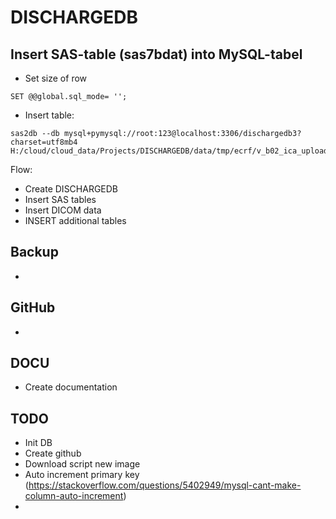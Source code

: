 # DISCHARGEDB



## Insert SAS-table (sas7bdat) into MySQL-tabel

- Set size of row
```
SET @@global.sql_mode= '';
```
- Insert table: 
```
sas2db --db mysql+pymysql://root:123@localhost:3306/dischargedb3?charset=utf8mb4 H:/cloud/cloud_data/Projects/DISCHARGEDB/data/tmp/ecrf/v_b02_ica_upload.sas7bdat
```

Flow:
- Create DISCHARGEDB
- Insert SAS tables
- Insert DICOM data
- INSERT additional tables



## Backup

- 



## GitHub

- 

## DOCU

- Create documentation



## TODO

- Init DB
- Create github
- Download script new image
- Auto increment primary key  (https://stackoverflow.com/questions/5402949/mysql-cant-make-column-auto-increment)
- 